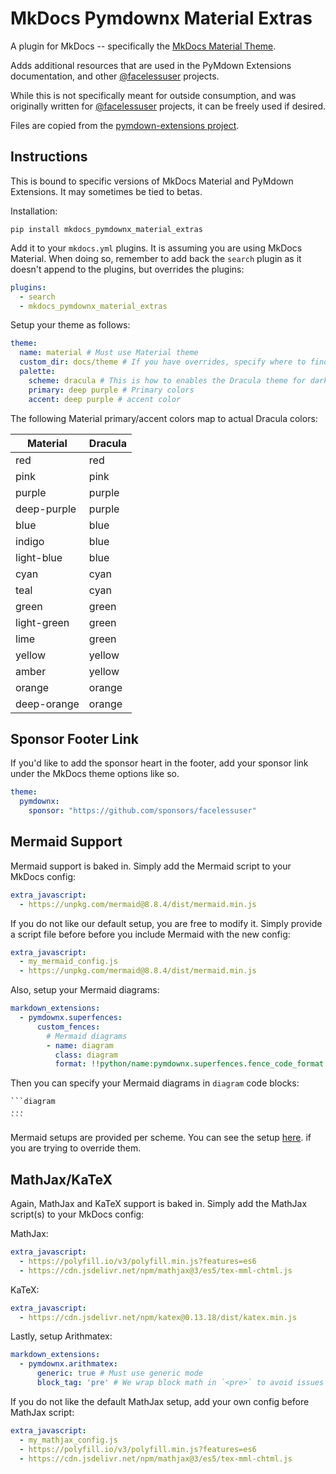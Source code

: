 # MkDocs Pymdownx Material Extras

A plugin for MkDocs -- specifically the [MkDocs Material Theme](https://github.com/squidfunk/mkdocs-material).

Adds additional resources that are used in the PyMdown Extensions documentation, and other
[@facelessuser](https://github.com/facelessuser) projects.

While this is not specifically meant for outside consumption, and was originally written for
[@facelessuser](https://github.com/facelessuser) projects, it can be freely used if desired.

Files are copied from the [pymdown-extensions project](https://github.com/facelessuser/pymdown-extensions/tree/master/docs/theme/assets/pymdownx-extras).

## Instructions

This is bound to specific versions of MkDocs Material and PyMdown Extensions. It may sometimes be tied to betas.

Installation:

```
pip install mkdocs_pymdownx_material_extras
```

Add it to your `mkdocs.yml` plugins. It is assuming you are using MkDocs Material. When doing so, remember to add
back the `search` plugin as it doesn't append to the plugins, but overrides the plugins:

```yml
plugins:
  - search
  - mkdocs_pymdownx_material_extras
```

Setup your theme as follows:

```yml
theme:
  name: material # Must use Material theme
  custom_dir: docs/theme # If you have overrides, specify where to find them
  palette:
    scheme: dracula # This is how to enables the Dracula theme for dark. For light, it will use default Material with some tweaks.
    primary: deep purple # Primary colors
    accent: deep purple # accent color
```

The following Material primary/accent colors map to actual Dracula colors:

Material    | Dracula
----------- | -------
red         | red
pink        | pink
purple      | purple
deep-purple | purple
blue        | blue
indigo      | blue
light-blue  | blue
cyan        | cyan
teal        | cyan
green       | green
light-green | green
lime        | green
yellow      | yellow
amber       | yellow
orange      | orange
deep-orange | orange

## Sponsor Footer Link

If you'd like to add the sponsor heart in the footer, add your sponsor link under the MkDocs theme options like so.

```yml
theme:
  pymdownx:
    sponsor: "https://github.com/sponsors/facelessuser"
```

## Mermaid Support

Mermaid support is baked in. Simply add the Mermaid script to your MkDocs config:

```yml
extra_javascript:
  - https://unpkg.com/mermaid@8.8.4/dist/mermaid.min.js
```

If you do not like our default setup, you are free to modify it. Simply provide a script file before before you include
Mermaid with the new config:

```yml
extra_javascript:
  - my_mermaid_config.js
  - https://unpkg.com/mermaid@8.8.4/dist/mermaid.min.js
```
Also, setup your Mermaid diagrams:

```yml
markdown_extensions:
  - pymdownx.superfences:
      custom_fences:
        # Mermaid diagrams
        - name: diagram
          class: diagram
          format: !!python/name:pymdownx.superfences.fence_code_format
```

Then you can specify your Mermaid diagrams in `diagram` code blocks:

````
```diagram
...
```
````

Mermaid setups are provided per scheme. You can see the setup [here](https://github.com/facelessuser/pymdown-extensions/blob/main/docs/src/js/material-extra-3rdparty.js).
if you are trying to override them.

## MathJax/KaTeX

Again, MathJax and KaTeX support is baked in. Simply add the MathJax script(s) to your MkDocs config:

MathJax:

```yml
extra_javascript:
  - https://polyfill.io/v3/polyfill.min.js?features=es6
  - https://cdn.jsdelivr.net/npm/mathjax@3/es5/tex-mml-chtml.js
```

KaTeX:

```yml
extra_javascript:
  - https://cdn.jsdelivr.net/npm/katex@0.13.18/dist/katex.min.js
```

Lastly, setup Arithmatex:

```yml
markdown_extensions:
  - pymdownx.arithmatex:
      generic: true # Must use generic mode
      block_tag: 'pre' # We wrap block math in `<pre>` to avoid issues with MkDocs minify HTML plugin: https://github.com/byrnereese/mkdocs-minify-plugin
```

If you do not like the default MathJax setup, add your own config before MathJax script:

```yml
extra_javascript:
  - my_mathjax_config.js
  - https://polyfill.io/v3/polyfill.min.js?features=es6
  - https://cdn.jsdelivr.net/npm/mathjax@3/es5/tex-mml-chtml.js
```
